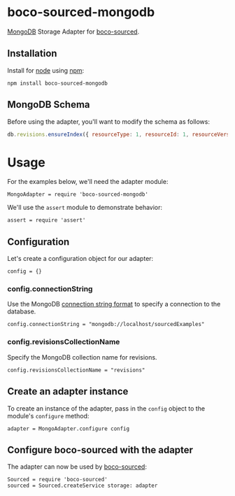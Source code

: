 boco-sourced-mongodb
================================================================================

[MongoDB] Storage Adapter for [boco-sourced].

Installation
--------------------------------------------------------------------------------

Install for [node] using [npm]:

```
npm install boco-sourced-mongodb
```

MongoDB Schema
--------------------------------------------------------------------------------
Before using the adapter, you'll want to modify the schema as follows:

```js
db.revisions.ensureIndex({ resourceType: 1, resourceId: 1, resourceVersion: 1 }, { unique: true })
```


Usage
================================================================================

For the examples below, we'll need the adapter module:

    MongoAdapter = require 'boco-sourced-mongodb'

We'll use the `assert` module to demonstrate behavior:

    assert = require 'assert'


Configuration
--------------------------------------------------------------------------------
Let's create a configuration object for our adapter:

    config = {}

### config.connectionString
Use the MongoDB [connection string format] to specify a connection to the database.

    config.connectionString = "mongodb://localhost/sourcedExamples"

### config.revisionsCollectionName
Specify the MongoDB collection name for revisions.

    config.revisionsCollectionName = "revisions"


Create an adapter instance
--------------------------------------------------------------------------------
To create an instance of the adapter, pass in the `config` object to the module's `configure` method:

    adapter = MongoAdapter.configure config


Configure boco-sourced with the adapter
--------------------------------------------------------------------------------
The adapter can now be used by [boco-sourced]:

    Sourced = require 'boco-sourced'
    sourced = Sourced.createService storage: adapter



[connection string format]: http://mongodb.github.io/node-mongodb-native/driver-articles/mongoclient.html#the-url-connection-format

[boco-sourced]: http://github.com/bocodigitalmedia/boco-sourced
[node]: http://nodejs.org
[npm]: http://npmjs.org
[mongodb]: http://mongodb.com
[when]: http://github.com/cujojs/when
